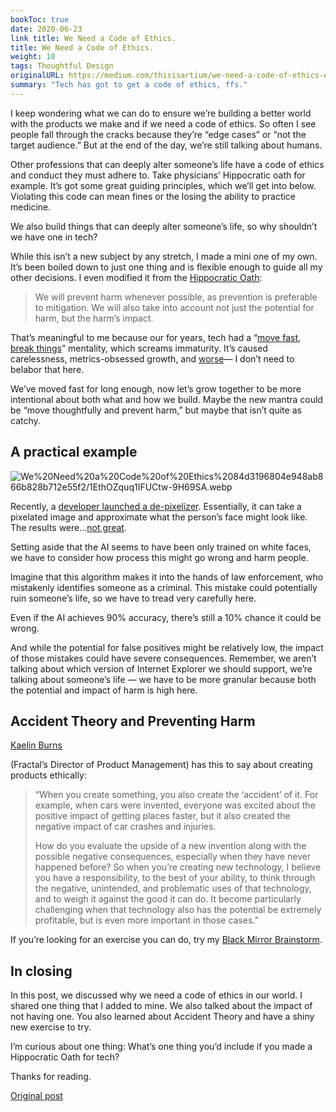 ```yaml
---
bookToc: true
date: 2020-06-23
link title: We Need a Code of Ethics.
title: We Need a Code of Ethics.
weight: 10
tags: Thoughtful Design
originalURL: https://medium.com/thisisartium/we-need-a-code-of-ethics-eaaba6f9394b
summary: "Tech has got to get a code of ethics, ffs."
---
```


I keep wondering what we can do to ensure we’re building a better world with the products we make and if we need a code of ethics. So often I see people fall through the cracks because they’re “edge cases” or “not the target audience.” But at the end of the day, we’re still talking about humans.

Other professions that can deeply alter someone’s life have a code of ethics and conduct they must adhere to. Take physicians’ Hippocratic oath for example. It’s got some great guiding principles, which we’ll get into below. Violating this code can mean fines or the losing the ability to practice medicine.

We also build things that can deeply alter someone’s life, so why shouldn’t we have one in tech?

While this isn’t a new subject by any stretch, I made a mini one of my own. It’s been boiled down to just one thing and is flexible enough to guide all my other decisions. I even modified it from the [Hippocratic Oath](https://owlspace-ccm.rice.edu/access/content/user/ecy1/Nazi%20Human%20Experimentation/Pages/Hippocratic%20Oath-modern.html):

> We will prevent harm whenever possible, as prevention is preferable to mitigation. We will also take into account not just the potential for harm, but the harm’s impact.
> 

That’s meaningful to me because our for years, tech had a “[move fast, break things](https://facebook.com/)” mentality, which screams immaturity. It’s caused carelessness, metrics-obsessed growth, and [worse](https://www.nytimes.com/2018/10/15/technology/myanmar-facebook-genocide.html)— I don’t need to belabor that here.

We’ve moved fast for long enough, now let’s grow together to be more intentional about both what and how we build. Maybe the new mantra could be “move thoughtfully and prevent harm,” but maybe that isn’t quite as catchy.

## A practical example

![We%20Need%20a%20Code%20of%20Ethics%2084d3196804e948ab866b828b712e55f2/1EthOZquq1IFUCtw-9H69SA.webp](/1*EthOZquq1IFUCtw-9H69SA.webp)

Recently, a [developer launched a de-pixelizer](https://twitter.com/tg_bomze/status/1274098682284163072). Essentially, it can take a pixelated image and approximate what the person’s face might look like. The results were…[not great](https://twitter.com/Kiloku/status/1274315587133587457/photo/1).

Setting aside that the AI seems to have been only trained on white faces, we have to consider how process this might go wrong and harm people.

Imagine that this algorithm makes it into the hands of law enforcement, who mistakenly identifies someone as a criminal. This mistake could potentially ruin someone’s life, so we have to tread very carefully here.

Even if the AI achieves 90% accuracy, there’s still a 10% chance it could be wrong.

And while the potential for false positives might be relatively low, the impact of those mistakes could have severe consequences. Remember, we aren’t talking about which version of Internet Explorer we should support, we’re talking about someone’s life — we have to be more granular because both the potential and impact of harm is high here.

## Accident Theory and Preventing Harm

[Kaelin Burns](https://medium.com/u/900a0a73e35d?source=post_page-----eaaba6f9394b--------------------------------)

(Fractal’s Director of Product Management) has this to say about creating products ethically:

> “When you create something, you also create the ‘accident’ of it. For example, when cars were invented, everyone was excited about the positive impact of getting places faster, but it also created the negative impact of car crashes and injuries.
> 
> 
> How do you evaluate the upside of a new invention along with the possible negative consequences, especially when they have never happened before? So when you’re creating new technology, I believe you have a responsibility, to the best of your ability, to think through the negative, unintended, and problematic uses of that technology, and to weigh it against the good it can do. It become particularly challenging when that technology also has the potential be extremely profitable, but is even more important in those cases.”
> 

If you’re looking for an exercise you can do, try my [Black Mirror Brainstorm](https://uxdesign.cc/black-mirror-brainstorms-f919ccf5938c).

## In closing

In this post, we discussed why we need a code of ethics in our world. I shared one thing that I added to mine. We also talked about the impact of not having one. You also learned about Accident Theory and have a shiny new exercise to try.

I’m curious about one thing: What’s one thing you’d include if you made a Hippocratic Oath for tech?

Thanks for reading.


[Original post](https://medium.com/thisisartium/we-need-a-code-of-ethics-eaaba6f9394b)
